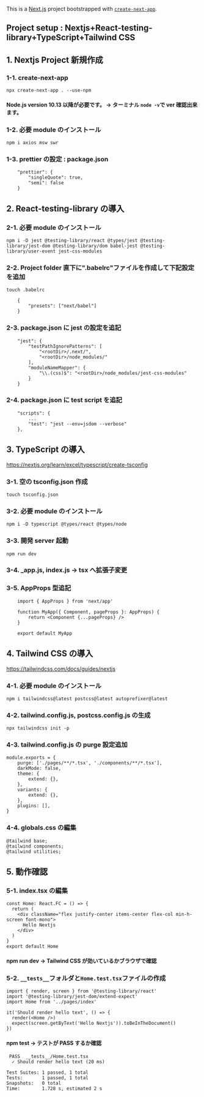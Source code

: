 This is a [Next.js](https://nextjs.org/) project bootstrapped with [`create-next-app`](https://github.com/vercel/next.js/tree/canary/packages/create-next-app).

## Project setup : Nextjs+React-testing-library+TypeScript+Tailwind CSS

## 1. Nextjs Project 新規作成

### 1-1. create-next-app

    npx create-next-app . --use-npm

#### Node.js version 10.13 以降が必要です。 -> ターミナル `node -v`で ver 確認出来ます。

### 1-2. 必要 module のインストール

    npm i axios msw swr

### 1-3. prettier の設定 : package.json

```
    "prettier": {
        "singleQuote": true,
        "semi": false
    }
```

## 2. React-testing-library の導入

### 2-1. 必要 module のインストール

    npm i -D jest @testing-library/react @types/jest @testing-library/jest-dom @testing-library/dom babel-jest @testing-library/user-event jest-css-modules

### 2-2. Project folder 直下に".babelrc"ファイルを作成して下記設定を追加

    touch .babelrc

```
    {
        "presets": ["next/babel"]
    }
```

### 2-3. package.json に jest の設定を追記

```
    "jest": {
        "testPathIgnorePatterns": [
            "<rootDir>/.next/",
            "<rootDir>/node_modules/"
        ],
        "moduleNameMapper": {
            "\\.(css)$": "<rootDir>/node_modules/jest-css-modules"
        }
    }
```

### 2-4. package.json に test script を追記

```
    "scripts": {
        ...
        "test": "jest --env=jsdom --verbose"
    },
```

## 3. TypeScript の導入

https://nextjs.org/learn/excel/typescript/create-tsconfig

### 3-1. 空の tsconfig.json 作成

    touch tsconfig.json

### 3-2. 必要 module のインストール

    npm i -D typescript @types/react @types/node

### 3-3. 開発 server 起動

    npm run dev

### 3-4. \_app.js, index.js -> tsx へ拡張子変更

### 3-5. AppProps 型追記

```
    import { AppProps } from 'next/app'

    function MyApp({ Component, pageProps }: AppProps) {
        return <Component {...pageProps} />
    }

    export default MyApp
```

## 4. Tailwind CSS の導入

https://tailwindcss.com/docs/guides/nextjs

### 4-1. 必要 module のインストール

    npm i tailwindcss@latest postcss@latest autoprefixer@latest

### 4-2. tailwind.config.js, postcss.config.js の生成

    npx tailwindcss init -p

### 4-3. tailwind.config.js の purge 設定追加

```
module.exports = {
    purge: ['./pages/**/*.tsx', './components/**/*.tsx'],
    darkMode: false,
    theme: {
        extend: {},
    },
    variants: {
        extend: {},
    },
    plugins: [],
}
```

### 4-4. globals.css の編集

```
@tailwind base;
@tailwind components;
@tailwind utilities;
```

## 5. 動作確認

### 5-1. index.tsx の編集

```
const Home: React.FC = () => {
  return (
    <div className="flex justify-center items-center flex-col min-h-screen font-mono">
      Hello Nextjs
    </div>
  )
}
export default Home
```

#### npm run dev -> Tailwind CSS が効いているかブラウザで確認

### 5-2. `__tests__`フォルダと`Home.test.tsx`ファイルの作成

```
import { render, screen } from '@testing-library/react'
import '@testing-library/jest-dom/extend-expect'
import Home from '../pages/index'

it('Should render hello text', () => {
  render(<Home />)
  expect(screen.getByText('Hello Nextjs')).toBeInTheDocument()
})
```

#### npm test -> テストが PASS するか確認

```
 PASS  __tests__/Home.test.tsx
  ✓ Should render hello text (20 ms)

Test Suites: 1 passed, 1 total
Tests:       1 passed, 1 total
Snapshots:   0 total
Time:        1.728 s, estimated 2 s
```
